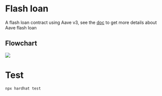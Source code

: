 # Flash loan
A flash loan contract using Aave v3, see the [doc](https://docs.aave.com/developers/guides/flash-loans) to get more details about Aave flash loan
## Flowchart
![](https://s3.us-west-2.amazonaws.com/secure.notion-static.com/14706dc5-3f36-446f-a722-7e6cbaaf7815/flashloan-flowchart.png?X-Amz-Algorithm=AWS4-HMAC-SHA256&X-Amz-Content-Sha256=UNSIGNED-PAYLOAD&X-Amz-Credential=AKIAT73L2G45EIPT3X45%2F20230306%2Fus-west-2%2Fs3%2Faws4_request&X-Amz-Date=20230306T125725Z&X-Amz-Expires=86400&X-Amz-Signature=6ef0ebda17958f87748087ec9e0f6c316b084f24255f6d47a9b6e2cc0df94676&X-Amz-SignedHeaders=host&response-content-disposition=filename%3D%22flashloan-flowchart.png%22&x-id=GetObject)
# Test
```
npx hardhat test
```
